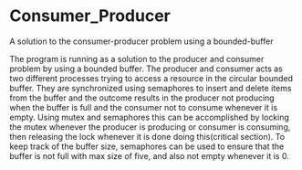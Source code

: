 # Consumer_Producer
A solution to the consumer-producer problem using a bounded-buffer

The program is running as a solution to the producer and consumer problem by using a
bounded buffer. The producer and consumer acts as two different processes trying to
access a resource in the circular bounded buffer. They are synchronized using
semaphores to insert and delete items from the buffer and the outcome results in the
producer not producing when the buffer is full and the consumer not to consume
whenever it is empty. Using mutex and semaphores this can be accomplished by
locking the mutex whenever the producer is producing or consumer is consuming, then
releasing the lock whenever it is done doing this(critical section). To keep track of the
buffer size, semaphores can be used to ensure that the buffer is not full with max size of
five, and also not empty whenever it is 0.
